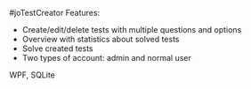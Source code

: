 #joTestCreator
Features: 
- Create/edit/delete tests with multiple questions and options
- Overview with statistics about solved tests
- Solve created tests
- Two types of account: admin and normal user

WPF, SQLite
